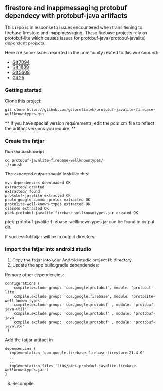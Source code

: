 ## firestore and inappmessaging protobuf dependecy with protobuf-java artifacts

This repo is in response to issues encountered when transitioning to firebase firestore and inappmessaging. 
These firebase projects rely on protobuf-lite which causes issues for protobuf-java (protobuf-javalite) dependent projects.

Here are some issues reported in the community related to this workaround:

- [Git 7094](https://github.com/protocolbuffers/protobuf/issues/7094)
- [Git 1889](https://github.com/protocolbuffers/protobuf/issues/1889)
- [Git 5608](https://github.com/googleapis/google-cloud-java/issues/5608)
- [Git 25](https://github.com/googleapis/java-dialogflow/issues/25)


### Getting started
Clone this project:

```
git clone https://github.com/gitprelimtek/protobuf-javalite-firebase-wellknowntypes.git
```

** If you have special version requirements, edit the pom.xml file to reflect the artifact versions you require. **

### Create the fatjar
Run the bash script

```
cd protobuf-javalite-firebase-wellknowntypes/
./run.sh
```

The expected output should look like this:
```
mvn dependencies downloaded OK
extracted/ created
extracted/ found
protobuf-javalite extracted OK 
proto-google-common-protos extracted OK 
protolite-well-known-types extracted OK 
classes extracted OK 
ptek-protobuf-javalite-firebase-wellknowntypes.jar created OK 
```

ptek-protobuf-javalite-firebase-wellknowntypes.jar can be found in output dir.


If successful fatjar will be in output directory.

### Import the fatjar into android studio

1. Copy the fatjar into your Android studio project lib directory. 
2. Update the app build.gradle dependencies:

Remove other dependencies:
```
configurations {
    compile.exclude group: 'com.google.protobuf', module: 'protobuf-lite'
    compile.exclude group: 'com.google.firebase', module: 'protolite-well-known-types'
    compile.exclude group: 'com.google.protobuf' , module: 'protobuf-java-util'
    compile.exclude group: 'com.google.protobuf' , module: 'protobuf-java'
    compile.exclude group: 'com.google.protobuf' , module: 'protobuf-javalite'
 }
```

Add the fatjar artifact in 
```
dependencies {
  implementation 'com.google.firebase:firebase-firestore:21.4.0'
  ..
  ..
  implementation files('libs/ptek-protobuf-javalite-firebase-wellknowntypes.jar')
}
```

3. Recompile.

